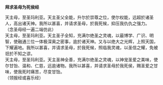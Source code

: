 **拜求圣母为死侯经**

天主母，至圣玛利亚。天主圣父全能，升尔於崇尊之位，使尔权能，远超於诸圣人，高出诸天神。我所以甚喜，并请求圣母，於我死候，抑压我仇仇之强力。  
（念圣母经一遍二端仿此）  
天主母，至圣玛利亚。天主圣子全知，充满尔绝圣之灵魂，以最博学、广识、明智，使融通三位一体极深奥之密事，逾於诸天神。又与以绝大之光辉，上照天国，下耀遍地。我所以甚喜，并请求圣母，於我死候，照临我灵魂，以圣信之耀，免被诳於不知之谬。  
天主母，至圣玛利亚。天主圣神全善，充满尔绝圣之灵魂，以神宠圣爱之美味，使尔甘饴、温和、仁慈，远逾诸物。我所以甚喜，并请求圣母於我死侯，赐圣爱之甘味，使我死时痛苦，尽变甘饴。  
（领报经或喜乐经）